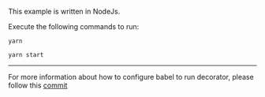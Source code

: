 This example is written in NodeJs.

Execute the following commands to run:

`yarn`

`yarn start`

---

For more information about how to configure babel to run decorator, 
please follow this [commit](https://github.com/blueish9/example-aop-nodejs/commit/69e5800113ce1436ac59a82424a531e46f47a55a) 
